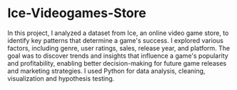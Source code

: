 # Ice-Videogames-Store
In this project, I analyzed a dataset from Ice, an online video game store, to identify key patterns that determine a game's success. I explored various factors, including genre, user ratings, sales, release year, and platform. The goal was to discover trends and insights that influence a game's popularity and profitability, enabling better decision-making for future game releases and marketing strategies. I used Python for data analysis, cleaning, visualization and hypothesis testing.
